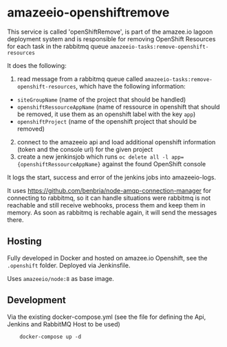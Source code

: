 # amazeeio-openshiftremove

This service is called 'openShiftRemove', is part of the amazee.io lagoon deployment system and is responsible for removing OpenShift Resources for each task in the rabbitmq queue `amazeeio-tasks:remove-openshift-resources`

It does the following:
1. read message from a rabbitmq queue called `amazeeio-tasks:remove-openshift-resources`, which have the following information:

- `siteGroupName` (name of the project that should be handled)
- `openshiftRessourceAppName` (name of ressource in openshift that should be removed, it use them as an openshift label with the key `app`)
- `openshiftProject` (name of the openshift project that should be removed)

2. connect to the amazeeio api and load additional openshift information (token and the console url) for the given project
3. create a new jenkinsjob which runs `oc delete all -l app={openshiftRessourceAppName}` against the found OpenShift console

It logs the start, success and error of the jenkins jobs into amazeeio-logs.

It uses https://github.com/benbria/node-amqp-connection-manager for connecting to rabbitmq, so it can handle situations were rabbitmq is not reachable and still receive webhooks, process them and keep them in memory. As soon as rabbitmq is rechable again, it will send the messages there.

## Hosting

Fully developed in Docker and hosted on amazee.io Openshift, see the `.openshift` folder. Deployed via Jenkinsfile.

Uses `amazeeio/node:8` as base image.

## Development

Via the existing docker-compose.yml (see the file for defining the Api, Jenkins and RabbitMQ Host to be used)

        docker-compose up -d
